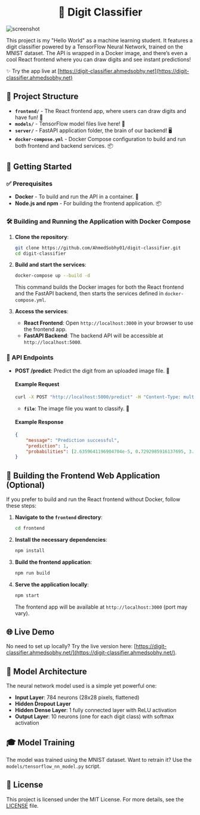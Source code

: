 <h1 align="center">🔎 Digit Classifier</h1>

![screenshot](https://github.com/user-attachments/assets/de0e06fc-7f17-4a47-aabc-ea75e19135ef)

This project is my "Hello World" as a machine learning student. It features a digit classifier powered by a TensorFlow Neural Network, trained on the MNIST dataset. The API is wrapped in a Docker image, and there’s even a cool React frontend where you can draw digits and see instant predictions!

✨ Try the app live at [https://digit-classifier.ahmedsobhy.net](https://digit-classifier.ahmedsobhy.net)

## 📁 Project Structure

-   **`frontend/`** - The React frontend app, where users can draw digits and have fun! 🎨
-   **`models/`** - TensorFlow model files live here! 🧠
-   **`server/`** - FastAPI application folder, the brain of our backend! 🖥️
-   **`docker-compose.yml`** - Docker Compose configuration to build and run both frontend and backend services. 📦

## 🚀 Getting Started

### ✅ Prerequisites

-   **Docker** - To build and run the API in a container. 🐋
-   **Node.js and npm** - For building the frontend application. 📦

### 🛠️ Building and Running the Application with Docker Compose

1. **Clone the repository**:

    ```bash
    git clone https://github.com/AhmedSobhy01/digit-classifier.git
    cd digit-classifier
    ```

2. **Build and start the services**:

    ```bash
    docker-compose up --build -d
    ```

    This command builds the Docker images for both the React frontend and the FastAPI backend, then starts the services defined in `docker-compose.yml`.

3. **Access the services**:

    - **React Frontend**: Open `http://localhost:3000` in your browser to use the frontend app.
    - **FastAPI Backend**: The backend API will be accessible at `http://localhost:5000`.

### 🔗 API Endpoints

-   **POST /predict**: Predict the digit from an uploaded image file. 📸

    #### Example Request

    ```bash
    curl -X POST "http://localhost:5000/predict" -H "Content-Type: multipart/form-data" -F "file=@your_image_file.png"
    ```

    -   **`file`**: The image file you want to classify. 🎯

    #### Example Response

    ```json
    {
        "message": "Prediction successful",
        "prediction": 1,
        "probabilities": [2.6359641196904704e-5, 0.7292985916137695, 3.460873995209113e-5, 0.10600192844867706, 0.005066428333520889, 0.053292419761419296, 3.709441443788819e-6, 0.002449796535074711, 0.005420663394033909, 0.09840560704469681]
    }
    ```

## 🎨 Building the Frontend Web Application (Optional)

If you prefer to build and run the React frontend without Docker, follow these steps:

1. **Navigate to the `frontend` directory**:

    ```bash
    cd frontend
    ```

2. **Install the necessary dependencies**:

    ```bash
    npm install
    ```

3. **Build the frontend application**:

    ```bash
    npm run build
    ```

4. **Serve the application locally**:

    ```bash
    npm start
    ```

    The frontend app will be available at `http://localhost:3000` (port may vary).

## 🌐 Live Demo

No need to set up locally? Try the live version here: [https://digit-classifier.ahmedsobhy.net/](https://digit-classifier.ahmedsobhy.net/).

## 🧠 Model Architecture

The neural network model used is a simple yet powerful one:

-   **Input Layer**: 784 neurons (28x28 pixels, flattened)
-   **Hidden Dropout Layer**
-   **Hidden Dense Layer**: 1 fully connected layer with ReLU activation
-   **Output Layer**: 10 neurons (one for each digit class) with softmax activation

## 🎓 Model Training

The model was trained using the MNIST dataset. Want to retrain it? Use the `models/tensorflow_nn_model.py` script.

## 📜 License

This project is licensed under the MIT License. For more details, see the [LICENSE](LICENSE) file.
